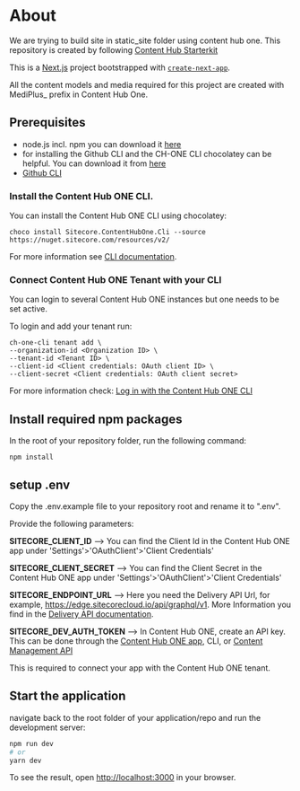 # About

We are trying to build site in static_site folder using content hub one. This repository is created by following [Content Hub Starterkit](https://github.com/Sitecore/content-hub-one-nextjs-starterkit)

This is a [Next.js](https://nextjs.org/) project bootstrapped with [`create-next-app`](https://github.com/vercel/next.js/tree/canary/packages/create-next-app).

All the content models and media required for this project are created with MediPlus_ prefix in Content Hub One.

## Prerequisites
- node.js incl. npm you can download it [here](https://nodejs.org)
- for installing the Github CLI and the CH-ONE CLI chocolatey can be helpful. You can download it from [here](https://chocolatey.org/install) 
- [Github CLI](https://cli.github.com/manual/installation)


### Install the Content Hub ONE CLI. 
You can install the Content Hub ONE CLI using chocolatey:

    choco install Sitecore.ContentHubOne.Cli --source https://nuget.sitecore.com/resources/v2/

For more information see [CLI documentation](https://doc.sitecore.com/ch-one/en/developers/content-hub-one/content-hub-one-cli--install-and-run-the-cli.html).

### Connect Content Hub ONE Tenant with your CLI
You can login to several Content Hub ONE instances but one needs to be set active.

To login and add your tenant run:

    ch-one-cli tenant add \
    --organization-id <Organization ID> \
    --tenant-id <Tenant ID> \
    --client-id <Client credentials: OAuth client ID> \
    --client-secret <Client credentials: OAuth client secret>

For more information check: [Log in with the Content Hub ONE CLI](https://github.com/Sitecore/content-hub-one-nextjs-starterkit)

## Install required npm packages

In the root of your repository folder, run the following command: 

    npm install

## setup .env 

Copy the .env.example file to your repository root and rename it to ".env".

Provide the following parameters:

**SITECORE_CLIENT_ID** --> You can find the Client Id in the Content Hub ONE app under 'Settings'>'OAuthClient'>'Client Credentials'

**SITECORE_CLIENT_SECRET** --> You can find the Client Secret in the Content Hub ONE app under 'Settings'>'OAuthClient'>'Client Credentials'

**SITECORE_ENDPOINT_URL**  --> Here you need the Delivery API Url, for example, https://edge.sitecorecloud.io/api/graphql/v1. More Information you find in the [Delivery API documentation](https://doc.sitecore.com/ch-one/en/developers/content-hub-one/graphql--preview-and-delivery-apis.html). 

**SITECORE_DEV_AUTH_TOKEN** --> In Content Hub ONE, create an API key. This can be done through the [Content Hub ONE app](https://doc.sitecore.com/ch-one/en/users/content-hub-one/content-delivery--manage-api-keys.html), CLI, or [Content Management API ](https://doc.sitecore.com/ch-one/en/developers/content-hub-one/graphql--api-keys.html)  

This is required to connect your app with the Content Hub ONE tenant.


## Start the application

navigate back to the root folder of your application/repo and run the development server:

```bash
npm run dev
# or
yarn dev
```

To see the result, open [http://localhost:3000](http://localhost:3000) in your browser.